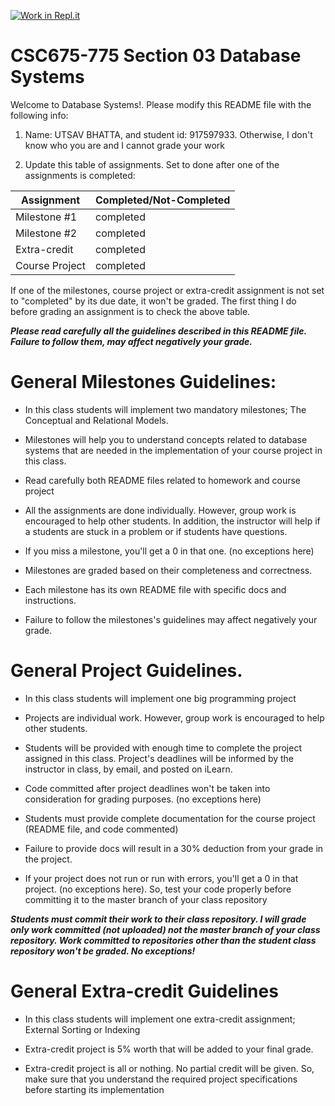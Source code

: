 [![Work in Repl.it](https://classroom.github.com/assets/work-in-replit-14baed9a392b3a25080506f3b7b6d57f295ec2978f6f33ec97e36a161684cbe9.svg)](https://classroom.github.com/online_ide?assignment_repo_id=2834331&assignment_repo_type=AssignmentRepo)
# CSC675-775 Section 03 Database Systems
Welcome to Database Systems!. Please modify this README file with the following info: 

1. Name: UTSAV BHATTA, and student id: 917597933. Otherwise, I don't know who you are and I cannot grade your work

2. Update this table of assignments. Set to done after one of the assignments is completed:


| Assignment               |   Completed/Not-Completed  |
| ------------------------ | -------------------------- |
| Milestone #1             |         completed       |
| Milestone #2             |         completed       |
| Extra-credit             |         completed       |
| Course Project           |         completed       |


If one of the milestones, course project or extra-credit assignment is not set to "completed" by its due date, 
it won't be graded. The first thing I do before grading an assignment is to check the above table.

***Please read carefully all the guidelines described in this README file. 
Failure to follow them, may affect negatively your grade.***

# General Milestones Guidelines:

* In this class students will implement two mandatory milestones; The Conceptual and Relational Models.

* Milestones will help you to understand concepts related to database systems that are needed in the implementation 
of your course project in this class.  

* Read carefully both README files related to homework and course project 

* All the assignments are done individually. However, group work is encouraged to help other students. In addition, 
the instructor will help if a students are stuck in a problem or if students have questions.

* If you miss a milestone, you'll get a 0 in that one. (no exceptions here)

* Milestones are graded based on their completeness and correctness. 

* Each milestone has its own README file with specific docs and instructions.

* Failure to follow the milestones's guidelines may affect negatively your grade.

# General Project Guidelines. 

* In this class students will implement one big programming project

* Projects are individual work. However, group work is encouraged to help other students.

* Students will be provided with enough time to complete the project assigned in this class. 
Project's deadlines will be informed by the instructor in class, by email, and posted on iLearn. 

* Code committed after project deadlines won't be taken into consideration for grading purposes. (no exceptions here)

* Students must provide complete documentation for the course project (README file, and code commented) 

* Failure to provide docs will result in a 30% deduction from your grade in the project.

* If your project does not run or run with errors, you'll get a 0 in that project. (no exceptions here). 
So, test your code properly before committing it to the master branch of your class repository

***Students must commit their work to their class repository. I will grade only work committed (not uploaded)
not the master branch of your class repository. Work committed to repositories other than the student class 
repository won't be graded. No exceptions!***

# General Extra-credit Guidelines

* In this class students will implement one extra-credit assignment; External Sorting or Indexing

* Extra-credit project is 5% worth that will be added to your final grade.

* Extra-credit project is all or nothing. No partial credit will be given. 
So, make sure that you understand the required project specifications before starting its implementation


 


